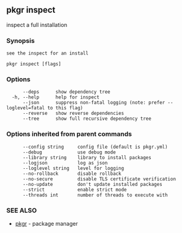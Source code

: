 ## pkgr inspect

inspect a full installation

### Synopsis


	see the inspect for an install
 

```
pkgr inspect [flags]
```

### Options

```
      --deps      show dependency tree
  -h, --help      help for inspect
      --json      suppress non-fatal logging (note: prefer --loglevel=fatal to this flag)
      --reverse   show reverse dependencies
      --tree      show full recursive dependency tree
```

### Options inherited from parent commands

```
      --config string     config file (default is pkgr.yml)
      --debug             use debug mode
      --library string    library to install packages
      --logjson           log as json
      --loglevel string   level for logging
      --no-rollback       disable rollback
      --no-secure         disable TLS certificate verification
      --no-update         don't update installed packages
      --strict            enable strict mode
      --threads int       number of threads to execute with
```

### SEE ALSO

* [pkgr](pkgr.md)	 - package manager

